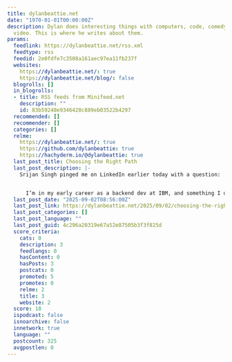 ```yaml
---
title: dylanbeattie.net
date: "1970-01-01T00:00:00Z"
description: Dylan does interesting things with computers, code, comedy, music, and
  video. This is where he writes about them.
params:
  feedlink: https://dylanbeattie.net/rss.xml
  feedtype: rss
  feedid: 2e0fdfe7c3508a161aec97ea11fb237f
  websites:
    https://dylanbeattie.net/: true
    https://dylanbeattie.net/blog/: false
  blogrolls: []
  in_blogrolls:
  - title: RSS feeds from Minifeed.net
    description: ""
    id: 83b59248e9346428c889eb03522b4297
  recommended: []
  recommender: []
  categories: []
  relme:
    https://dylanbeattie.net/: true
    https://github.com/dylanbeattie: true
    https://hachyderm.io/@dylanbeattie: true
  last_post_title: Choosing the Right Path
  last_post_description: |-
    Srijan Singh pinged me on LinkedIn earlier today with a question:


      I’m in my early career as a backend dev at IBM, and something I often wonder about is choosing the right path: whether to stick
  last_post_date: "2025-09-02T08:56:00Z"
  last_post_link: https://dylanbeattie.net/2025/09/02/choosing-the-right-path.html
  last_post_categories: []
  last_post_language: ""
  last_post_guid: 4c296a20319e67a52e87505b3f3f825d
  score_criteria:
    cats: 0
    description: 3
    feedlangs: 0
    hasContent: 0
    hasPosts: 3
    postcats: 0
    promoted: 5
    promotes: 0
    relme: 2
    title: 3
    website: 2
  score: 18
  ispodcast: false
  isnoarchive: false
  innetwork: true
  language: ""
  postcount: 325
  avgpostlen: 0
---
```

